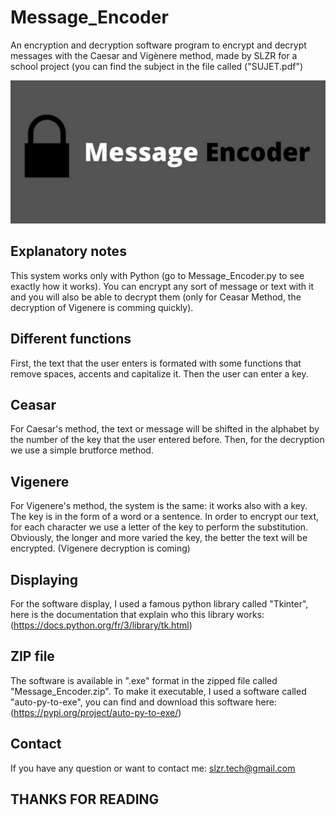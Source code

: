 # Message_Encoder
An encryption and decryption software program to encrypt and decrypt messages with the Caesar and Vigènere method, made by SLZR for a school project (you can find the subject in the file called ("SUJET.pdf")

<p align="center">
  <img src="logoME.png" alt="Sublime's custom image"/>
</p>

## Explanatory notes
This system works only with Python (go to Message_Encoder.py to see exactly how it works). You can encrypt any sort of message or text with it and you will also be able to decrypt them (only for Ceasar Method, the decryption of Vigenere is comming quickly). 

## Different functions
First, the text that the user enters is formated with some functions that remove spaces, accents and capitalize it. Then the user can enter a key. 

## Ceasar
For Caesar's method, the text or message will be shifted in the alphabet by the number of the key that the user entered before.
Then, for the decryption we use a simple brutforce method.

## Vigenere
For Vigenere's method, the system is the same: it works also with a key. The key is in the form of a word or a sentence. In order to encrypt our text, for each character we use a letter of the key to perform the substitution. Obviously, the longer and more varied the key, the better the text will be encrypted.
(Vigenere decryption is coming)

## Displaying
For the software display, I used a famous python library called "Tkinter", here is the documentation that explain who this library works:(https://docs.python.org/fr/3/library/tk.html)

## ZIP file
The  software is available in ".exe" format in the zipped file called "Message_Encoder.zip". To make it executable, I used a software called "auto-py-to-exe", you can find and download this software here: 
(https://pypi.org/project/auto-py-to-exe/)

## Contact
If you have any question or want to contact me: slzr.tech@gmail.com


## THANKS FOR READING
 
